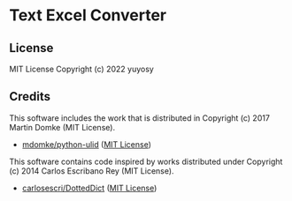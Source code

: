 # Text Excel Converter

## License
MIT License Copyright (c) 2022 yuyosy

## Credits

This software includes the work that is distributed in Copyright (c) 2017 Martin Domke (MIT License).

- [mdomke/python-ulid](https://github.com/mdomke/python-ulid) ([MIT License](https://github.com/mdomke/python-ulid/blob/master/LICENSE))


This software contains code inspired by works distributed under Copyright (c) 2014 Carlos Escribano Rey (MIT License).

- [carlosescri/DottedDict](https://github.com/carlosescri/DottedDict) ([MIT License](https://github.com/carlosescri/DottedDict/blob/master/LICENSE))
